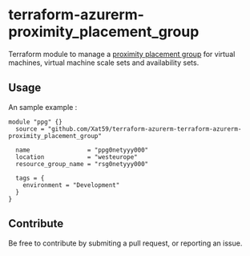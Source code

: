 # terraform-azurerm-proximity_placement_group

Terraform module to manage a [proximity placement group](https://registry.terraform.io/providers/hashicorp/azurerm/latest/docs/resources/proximity_placement_group) for virtual machines, virtual machine scale sets and availability sets.

## Usage

An sample example :

```hcl
module "ppg" {}
  source = "github.com/Xat59/terraform-azurerm-terraform-azurerm-proximity_placement_group"

  name                = "ppg0netyyy000"
  location            = "westeurope"
  resource_group_name = "rsg0netyyy000"

  tags = {
    environment = "Development"
  }
}
```

## Contribute

Be free to contribute by submiting a pull request, or reporting an issue.
